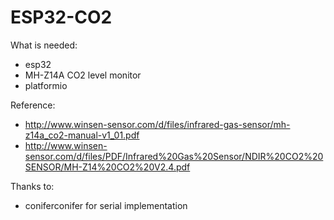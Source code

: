 # ESP32-CO2

What is needed:
- esp32
- MH-Z14A CO2 level monitor
- platformio

Reference:
 - http://www.winsen-sensor.com/d/files/infrared-gas-sensor/mh-z14a_co2-manual-v1_01.pdf
 - http://www.winsen-sensor.com/d/files/PDF/Infrared%20Gas%20Sensor/NDIR%20CO2%20SENSOR/MH-Z14%20CO2%20V2.4.pdf

Thanks to:
- coniferconifer for serial implementation
